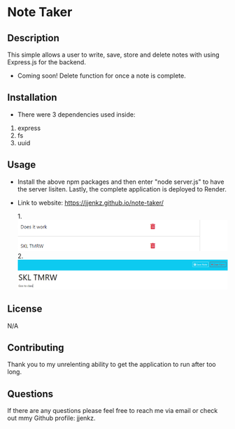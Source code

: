 # Note Taker

## Description

This simple allows a user to write, save, store and delete notes with using Express.js for the backend.

- Coming soon! Delete function for once a note is complete.

## Installation

- There were 3 dependencies used inside:

1. express
2. fs
3. uuid

## Usage

- Install the above npm packages and then enter "node server.js" to have the server lisiten. Lastly, the complete application is deployed to Render.
- Link to website: https://jjenkz.github.io/note-taker/

  1.![result](images/Result.PNG) 2.![capture](images/Capture.PNG)

## License

N/A

## Contributing

Thank you to my unrelenting ability to get the application to run after too long.

## Questions

If there are any questions please feel free to reach me via email or check out mmy Github profile: jjenkz.
